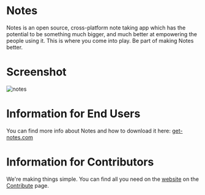 # Notes

Notes is an open source, cross-platform note taking app which has the potential to be something much bigger, and much better at empowering the people using it.
This is where you come into play. Be part of making Notes better.

# Screenshot
![notes](https://cloud.githubusercontent.com/assets/16375940/12075768/5ceeef56-b194-11e5-9b30-94cdc787a80f.png)

# Information for End Users

You can find more info about Notes and how to download it here: <a href="http://get-notes.com" target="_blank">get-notes.com</a>

# Information for Contributors

We're making things simple. You can find all you need on the <a href="http://www.get-notes.com">website</a> on the <a href="http://www.get-notes.com/#!contribute/cve1">Contribute</a> page.
